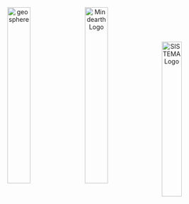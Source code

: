<div align="middle">
  <img alt="geosphere" src="data/gtif/images/logos/geosphere.svg" width="32%" style="vertical-align: bottom;"/>
  <img alt="Mindearth Logo" src="data/gtif/images/logos/mindearth.png" width="32%" style="vertical-align: bottom;margin-left:10px;margin-right:10px"/>
  <img alt="SISTEMA Logo" src="data/gtif/images/logos/sistema.png" width="30%" style="vertical-align: bottom;"/> 
</div>
